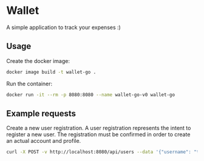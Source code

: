 # Wallet

A simple application to track your expenses :)

## Usage

Create the docker image:

```sh
docker image build -t wallet-go .
```

Run the container:

```sh
docker run -it --rm -p 8080:8080 --name wallet-go-v0 wallet-go
```

## Example requests

Create a new user registration. A user registration represents the intent to register
a new user. The registration must be confirmed in order to create an actual account and
profile.

```sh
curl -X POST -v http://localhost:8080/api/users --data '{"username": "torreao", "password": "myPassw0rd$", "phone": "+5511916547815"}'
```

